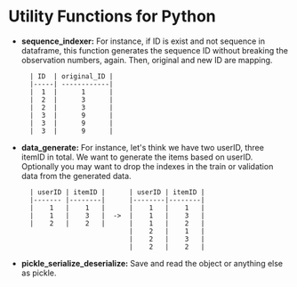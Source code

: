# Utility Functions for Python

- **sequence_indexer:** For instance, if ID is exist and not sequence in dataframe, this function generates the sequence ID without breaking the observation numbers, again. Then, original and new ID are mapping.

        | ID  | original_ID |
        |-----| ------------|
        |  1  |      1      |
        |  2  |      3      |
        |  2  |      3      |
        |  3  |      9      |
        |  3  |      9      |
        |  3  |      9      |

- **data_generate:** For instance, let's think we have two userID, three itemID in total. We want to generate the items based on userID. Optionally you may want to drop the indexes in the train or validation data from the generated data.

        | userID | itemID |      | userID | itemID |
        |------- |--------|      |--------|--------|
        |    1   |    1   |      |    1   |    1   |
        |    1   |    3   |  ->  |    1   |    3   |
        |    2   |    2   |      |    1   |    2   |
                                 |    2   |    1   |
                                 |    2   |    3   |
                                 |    2   |    2   |

- **pickle_serialize_deserialize:** Save and read the object or anything else as pickle.